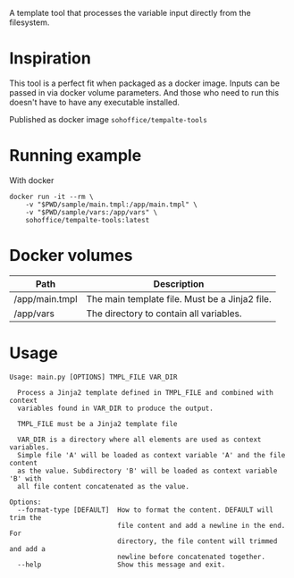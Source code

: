 A template tool that processes the variable input directly from the filesystem.

Inspiration
===========

This tool is a perfect fit when packaged as a docker image. Inputs can be passed
in via docker volume parameters. And those who need to run this doesn't have to 
have any executable installed.

Published as docker image `sohoffice/tempalte-tools`

Running example
===============

With docker

```
docker run -it --rm \
    -v "$PWD/sample/main.tmpl:/app/main.tmpl" \
    -v "$PWD/sample/vars:/app/vars" \
    sohoffice/tempalte-tools:latest
```

Docker volumes
==============

| Path           | Description                                    |
|----------------|------------------------------------------------|
| /app/main.tmpl | The main template file. Must be a Jinja2 file. |
| /app/vars      | The directory to contain all variables.        |

Usage
=====

```
Usage: main.py [OPTIONS] TMPL_FILE VAR_DIR

  Process a Jinja2 template defined in TMPL_FILE and combined with context
  variables found in VAR_DIR to produce the output.

  TMPL_FILE must be a Jinja2 template file

  VAR_DIR is a directory where all elements are used as context variables.
  Simple file 'A' will be loaded as context variable 'A' and the file content
  as the value. Subdirectory 'B' will be loaded as context variable 'B' with
  all file content concatenated as the value.

Options:
  --format-type [DEFAULT]  How to format the content. DEFAULT will trim the
                           file content and add a newline in the end. For
                           directory, the file content will trimmed and add a
                           newline before concatenated together.
  --help                   Show this message and exit.

```
